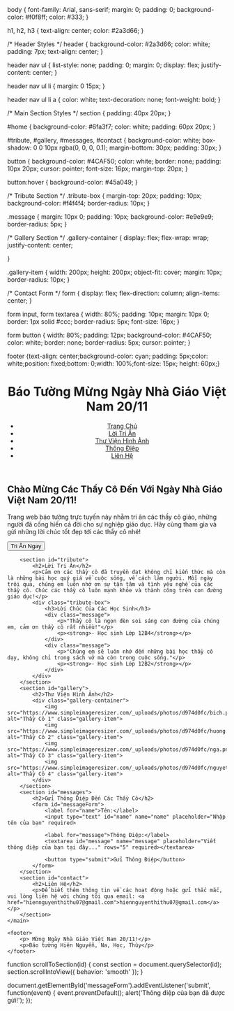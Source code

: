 <!DOCTYPE html>
<html lang="vi">
<head>
    <meta charset="UTF-8">
    <meta name="viewport" content="width=device-width, initial-scale=1.0">
    <meta name="description" content="Trang web báo tường trực tuyến mừng ngày Nhà giáo Việt Nam 20/11">
    <title>Báo Tường 20/11</title>
    <link rel="stylesheet" href="styles.css"> <!-- Link tới CSS -->
    <script src="script.js" defer></script> <!-- Link tới JavaScript -->
    body {
    font-family: Arial, sans-serif;
    margin: 0;
    padding: 0;
    background-color: #f0f8ff;
    color: #333;
}

h1, h2, h3 {
    text-align: center;
    color: #2a3d66;
}

/* Header Styles */
header {
    background-color: #2a3d66;
    color: white;
    padding: 7px;
    text-align: center;
}

header nav ul {
    list-style: none;
    padding: 0;
    margin: 0;
    display: flex;
    justify-content: center;
}

header nav ul li {
    margin: 0 15px;
}

header nav ul li a {
    color: white;
    text-decoration: none;
    font-weight: bold;
}

/* Main Section Styles */
section {
    padding: 40px 20px;
}

#home {
    background-color: #6fa3f7;
    color: white;
    padding: 60px 20px;
}

#tribute, #gallery, #messages, #contact {
    background-color: white;
    box-shadow: 0 0 10px rgba(0, 0, 0, 0.1);
    margin-bottom: 30px;
    padding: 30px;
}

button {
    background-color: #4CAF50;
    color: white;
    border: none;
    padding: 10px 20px;
    cursor: pointer;
    font-size: 16px;
    margin-top: 20px;
}

button:hover {
    background-color: #45a049;
}

/* Tribute Section */
.tribute-box {
    margin-top: 20px;
    padding: 10px;
    background-color: #f4f4f4;
    border-radius: 10px;
}

.message {
    margin: 10px 0;
    padding: 10px;
    background-color: #e9e9e9;
    border-radius: 5px;
}

/* Gallery Section */
.gallery-container {
    display: flex;
    flex-wrap: wrap;
    justify-content: center;

}

.gallery-item {
    width: 200px;
    height: 200px;
    object-fit: cover;
    margin: 10px;
    border-radius: 10px;
}

/* Contact Form */
form {
    display: flex;
    flex-direction: column;
    align-items: center;
}

form input, form textarea {
    width: 80%;
    padding: 10px;
    margin: 10px 0;
    border: 1px solid #ccc;
    border-radius: 5px;
    font-size: 16px;
}

form button {
    width: 80%;
    padding: 12px;
    background-color: #4CAF50;
    color: white;
    border: none;
    border-radius: 5px;
    cursor: pointer;
}

 footer {text-align: center;background-color: cyan; padding: 5px;color: white;position: fixed;bottom: 0;width: 100%;font-size: 15px; height: 60px;}
</head>
<body>
    <header>
        <h1>Báo Tường Mừng Ngày Nhà Giáo Việt Nam 20/11</h1>
        <nav>
            <ul>
                <li><a href="#home">Trang Chủ</a></li>
                <li><a href="#tribute">Lời Tri Ân</a></li>
                <li><a href="#gallery">Thư Viện Hình Ảnh</a></li>
                <li><a href="#messages">Thông Điệp</a></li>
                <li><a href="#contact">Liên Hệ</a></li>
            </ul>
        </nav>
    </header>
    <main>
        <section id="home">
            <div class="intro">
                <h2>Chào Mừng Các Thầy Cô Đến Với Ngày Nhà Giáo Việt Nam 20/11!</h2>
                <p>Trang web báo tường trực tuyến này nhằm tri ân các thầy cô giáo, những người đã cống hiến cả đời cho sự nghiệp giáo dục. Hãy cùng tham gia và gửi những lời chúc tốt đẹp tới các thầy cô nhé!</p>
                <button onclick="scrollToSection('#tribute')">Tri Ân Ngay</button>
            </div>
        </section>

        <section id="tribute">
            <h2>Lời Tri Ân</h2>
            <p>Cảm ơn các thầy cô đã truyền đạt không chỉ kiến thức mà còn là những bài học quý giá về cuộc sống, về cách làm người. Mỗi ngày trôi qua, chúng em luôn nhớ ơn sự tận tâm và tình yêu nghề của các thầy cô. Chúc các thầy cô luôn mạnh khỏe và thành công trên con đường giáo dục!</p>
            <div class="tribute-box">
                <h3>Lời Chúc Của Các Học Sinh</h3>
                <div class="message">
                    <p>"Thầy cô là ngọn đèn soi sáng con đường của chúng em, cảm ơn thầy cô rất nhiều!"</p>
                    <p><strong>- Học sinh Lớp 12B4</strong></p>
                </div>
                <div class="message">
                    <p>"Chúng em sẽ luôn nhớ đến những bài học thầy cô dạy, không chỉ trong sách vở mà còn trong cuộc sống."</p>
                    <p><strong>- Học sinh Lớp 12B2</strong></p>
                </div>
            </div>
        </section>
        <section id="gallery">
            <h2>Thư Viện Hình Ảnh</h2>
            <div class="gallery-container">
                <img src="https://www.simpleimageresizer.com/_uploads/photos/d974d0fc/bich.png_50.jpg" alt="Thầy Cô 1" class="gallery-item">
                <img src="https://www.simpleimageresizer.com/_uploads/photos/d974d0fc/huong.png_1_50.jpg" alt="Thầy Cô 2" class="gallery-item">
                <img src="https://www.simpleimageresizer.com/_uploads/photos/d974d0fc/nga.png_50.jpg" alt="Thầy Cô 3" class="gallery-item">
                <img src="https://www.simpleimageresizer.com/_uploads/photos/d974d0fc/nguyet.png_50.jpg" alt="Thầy Cô 4" class="gallery-item">
            </div>
        </section>
        <section id="messages">
            <h2>Gửi Thông Điệp Đến Các Thầy Cô</h2>
            <form id="messageForm">
                <label for="name">Tên:</label>
                <input type="text" id="name" name="name" placeholder="Nhập tên của bạn" required>

                <label for="message">Thông Điệp:</label>
                <textarea id="message" name="message" placeholder="Viết thông điệp của bạn tại đây..." rows="5" required></textarea>

                <button type="submit">Gửi Thông Điệp</button>
            </form>
        </section>
        <section id="contact">
            <h2>Liên Hệ</h2>
            <p>Để biết thêm thông tin về các hoạt động hoặc gửi thắc mắc, vui lòng liên hệ với chúng tôi qua email: <a href="hiennguyenthithu07@gmail.com">hiennguyenthithu07@gmail.com</a></p>
        </section>
    </main>

    <footer>
        <p> Mừng Ngày Nhà Giáo Việt Nam 20/11!</p>
        <p>Báo tường Hiên Nguyễn, Na, Học, Thùy</p>
    </footer>
</body>
</html>


function scrollToSection(id) {
    const section = document.querySelector(id);
    section.scrollIntoView({ behavior: 'smooth' });
}


document.getElementById('messageForm').addEventListener('submit', function(event) {
    event.preventDefault();
    alert('Thông điệp của bạn đã được gửi!');
});
